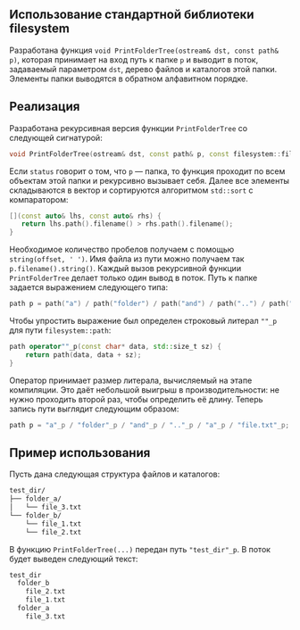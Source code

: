 ## Использование стандартной библиотеки filesystem

Разработана функция `void PrintFolderTree(ostream& dst, const path& p)`, которая принимает на вход путь к папке `p` и выводит в поток, задаваемый параметром `dst`, дерево файлов и каталогов этой папки. Элементы папки выводятся в обратном алфавитном порядке.
## Реализация
Разработана рекурсивная версия функции `PrintFolderTree` со следующей сигнатурой:
```C++
void PrintFolderTree(ostream& dst, const path& p, const filesystem::file_status& status, int offset)
```
Если `status` говорит о том, что `p` — папка, то функция проходит по всем объектам этой папки и рекурсивно вызывает себя.
Далее все элементы складываются в вектор и сортируются алгоритмом `std::sort` с компаратором:
```C++
[](const auto& lhs, const auto& rhs) {
   return lhs.path().filename() > rhs.path().filename();
}
```
Необходимое количество пробелов получаем с помощью `string(offset, ' ')`.
Имя файла из пути можно получаем так `p.filename().string()`.
Каждый вызов рекурсивной функции `PrintFolderTree` делает только один вывод в поток.
Путь к папке задается выражением следующего типа:
```C++
path p = path("a") / path("folder") / path("and") / path("..") / path("a") / path("file.txt");
```
Чтобы упростить выражение был определен строковый литерал `""_p` для пути `filesystem::path`:
```C++
path operator""_p(const char* data, std::size_t sz) {
    return path(data, data + sz);
}
```
Оператор принимает размер литерала, вычисляемый на этапе компиляции. Это даёт небольшой выигрыш в производительности: не нужно проходить второй раз, чтобы определить её длину. 
Теперь запись пути выглядит следующим образом:
```C++
path p = "a"_p / "folder"_p / "and"_p / ".."_p / "a"_p / "file.txt"_p;
```
## Пример использования
Пусть дана следующая структура файлов и каталогов:
```MARKDOWN
test_dir/
├── folder_a/
│   └── file_3.txt
└── folder_b/
    └── file_1.txt
    └── file_2.txt
```
В функцию `PrintFolderTree(...)` передан путь `"test_dir"_p`. В поток будет выведен следующий текст:
```C++
test_dir
  folder_b
    file_2.txt
    file_1.txt
  folder_a
    file_3.txt 
```
